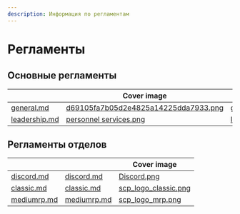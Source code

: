 ```yaml
---
description: Информация по регламентам
---
```


# Регламенты

## Основные регламенты

<table data-view="cards"><thead><tr><th></th><th data-hidden data-card-cover data-type="image">Cover image</th><th data-hidden data-card-target data-type="content-ref"></th></tr></thead><tbody><tr><td><a data-mention href="general.md">general.md</a></td><td><a href="../.gitbook/assets/d69105fa7b05d2e4825a14225dda7933.png">d69105fa7b05d2e4825a14225dda7933.png</a></td><td><a href="general.md">general.md</a></td></tr><tr><td><a data-mention href="leadership.md">leadership.md</a></td><td><a href="../.gitbook/assets/personnel services.png">personnel services.png</a></td><td><a href="leadership.md">leadership.md</a></td></tr></tbody></table>

## Регламенты отделов

<table data-view="cards"><thead><tr><th></th><th data-hidden data-card-target data-type="content-ref"></th><th data-hidden data-card-cover data-type="image">Cover image</th></tr></thead><tbody><tr><td><a data-mention href="discord.md">discord.md</a></td><td><a href="discord.md">discord.md</a></td><td><a href="../.gitbook/assets/Discord.png">Discord.png</a></td></tr><tr><td><a data-mention href="classic.md">classic.md</a></td><td><a href="classic.md">classic.md</a></td><td><a href="../.gitbook/assets/scp_logo_classic.png">scp_logo_classic.png</a></td></tr><tr><td><a data-mention href="mediumrp.md">mediumrp.md</a></td><td><a href="mediumrp.md">mediumrp.md</a></td><td><a href="../.gitbook/assets/scp_logo_mrp.png">scp_logo_mrp.png</a></td></tr></tbody></table>
